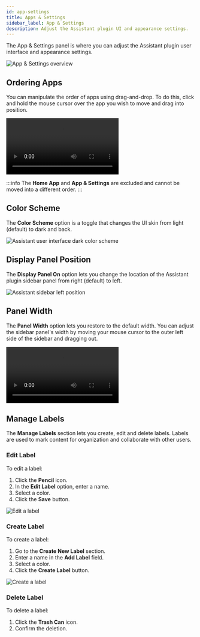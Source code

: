 ```yaml
---
id: app-settings
title: Apps & Settings
sidebar_label: App & Settings
description: Adjust the Assistant plugin UI and appearance settings.
---
```


The App & Settings panel is where you can adjust the Assistant plugin user interface and appearance settings.

![App & Settings overview](/img/assistant/apps--apps-settings--1.jpg)

## Ordering Apps

You can manipulate the order of apps using drag-and-drop. To do this, click and hold the mouse cursor over the app you wish to move and drag into position.

<video autoPlay loop>
<source src="/video/assistant/plugin--app-settings--order-apps.mp4" type="video/mp4" />
<source src="/video/assistant/plugin--app-settings--order-apps.webm" type="video/webm" />
</video>

:::info
The **Home App** and **App & Settings** are excluded and cannot be moved into a different order.
:::

## Color Scheme

The **Color Scheme** option is a toggle that changes the UI skin from light (default) to dark and back.

![Assistant user interface dark color scheme](/img/assistant/apps--apps-settings--2.jpg)

## Display Panel Position

The **Display Panel On** option lets you change the location of the Assistant plugin sidebar panel from right (default) to left.

![Assistant sidebar left position](/img/assistant/apps--apps-settings--3.jpg)

## Panel Width

The **Panel Width** option lets you restore to the default width. You can adjust the sidebar panel's width by moving your mouse cursor to the outer left side of the sidebar and dragging out.

<video autoPlay loop>
<source src="/video/assistant/plugin--app-settings--panel-width.mp4" type="video/mp4" />
<source src="/video/assistant/plugin--app-settings--panel-width.webm" type="video/webm" />
</video>

## Manage Labels

The **Manage Labels** section lets you create, edit and delete labels. Labels are used to mark content for organization and collaborate with other users.

### Edit Label

To edit a label:

1. Click the **Pencil** icon.
2. In the **Edit Label** option, enter a name.
3. Select a color.
4. Click the **Save** button.

![Edit a label](/img/assistant/apps--apps-settings--4.jpg)

### Create Label

To create a label:

1. Go to the **Create New Label** section.
2. Enter a name in the **Add Label** field.
3. Select a color.
4. Click the **Create Label** button.

![Create a label](/img/assistant/apps--apps-settings--5.jpg)

### Delete Label

To delete a label:

1. Click the **Trash Can** icon.
2. Confirm the deletion.
